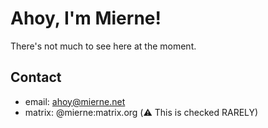# Ahoy, I'm Mierne!
There's not much to see here at the moment.

## Contact
- email: ahoy@mierne.net
- matrix: @mierne:matrix.org (⚠️ This is checked RARELY)
